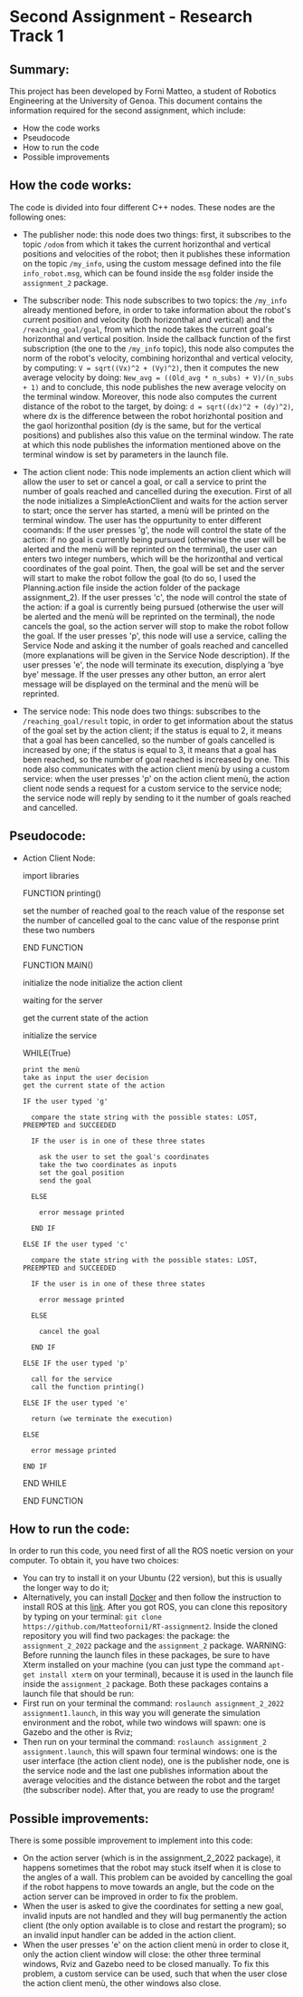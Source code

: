 # Second Assignment - Research Track 1
## Summary:

This project has been developed by Forni Matteo, a student of Robotics Engineering at the University of Genoa.
This document contains the information required for the second assignment, which include:

- How the code works
- Pseudocode
- How to run the code
- Possible improvements

## How the code works:

The code is divided into four different C++ nodes. These nodes are the following ones:

- The publisher node: this node does two things: first, it subscribes to the topic ```/odom``` from which it takes the current horizonthal and vertical positions and velocities of the robot; then it publishes these information on the topic ```/my_info```, using the custom message defined into the file ```info_robot.msg```, which can be found inside the ```msg``` folder inside the ```assignment_2``` package. 

- The subscriber node: This node subscribes to two topics: the ```/my_info``` already mentioned before, in order to take information about the robot's current position and velocity (both horizonthal and vertical) and the ```/reaching_goal/goal```, from which the node takes the current goal's horizonthal and vertical position. Inside the callback function of the first subscription (the one to the ```/my_info``` topic), this node also computes the norm of the robot's velocity, combining horizonthal and vertical velocity, by computing: ```V = sqrt((Vx)^2 + (Vy)^2)```, then it computes the new average velocity by doing: ```New_avg = ((Old_avg * n_subs) + V)/(n_subs + 1)``` and to conclude, this node publishes the new average velocity on the terminal window. Moreover, this node also computes the current distance of the robot to the target, by doing: ```d = sqrt((dx)^2 + (dy)^2)```, where dx is the difference between the robot horizhontal position and the gaol horizonthal position (dy is the same, but for the vertical positions) and publishes also this value on the terminal window.
The rate at which this node publishes the information mentioned above on the terminal window is set by parameters in the launch file.

- The action client node: This node implements an action client which will allow the user to set or cancel a goal, or call a service to print the number of goals reached and cancelled during the execution. First of all the node initializes a SimpleActionClient and waits for the action server to start; once the server has started, a menù will be printed on the terminal window. The user has the oppurtunity to enter different coomands:
If the user presses 'g', the node will control the state of the action: if no goal is currently being pursued (otherwise the user will be alerted and the menù will be reprinted on the terminal), the user can enters two integer numbers, which will be the horizonthal and vertical coordinates of the goal point. Then, the goal will be set and the server will start to make the robot follow the goal (to do so, I used the Planning.action file inside the action folder of the package assignment_2).
If the user presses 'c', the node will control the state of the action: if a goal is currently being pursued (otherwise the user will be alerted and the menù will be reprinted on the terminal), the node cancels the goal, so the action server will stop to make the robot follow the goal.
If the user presses 'p', this node will use a service, calling the Service Node and asking it the number of goals reached and cancelled (more explanations will be given in the Service Node description).
If the user presses 'e', the node will terminate its execution, displying a 'bye bye' message.
If the user presses any other button, an error alert message will be displayed on the terminal and the menù will be reprinted.

- The service node: This node does two things: subscribes to the ```/reaching_goal/result``` topic, in order to get information about the status of the goal set by the action client; if the status is equal to 2, it means that a goal has been cancelled, so the number of goals cancelled is increased by one; if the status is equal to 3, it means that a goal has been reached, so the number of goal reached is increased by one.
This node also communicates with the action client menù by using a custom service: when the user presses 'p' on the action client menù, the action client node sends a request for a custom service to the service node; the service node will reply by sending to it the number of goals reached and cancelled.

## Pseudocode:

- Action Client Node:

  import libraries

  FUNCTION printing()
  
    set the number of reached goal to the reach value of the response
    set the number of cancelled goal to the canc value of the response
    print these two numbers
  
  END FUNCTION

  FUNCTION MAIN()

    initialize the node
    initialize the action client
  
    waiting for the server
  
    get the current state of the action
  
    initialize the service
  
    WHILE(True)
    
      print the menù
      take as input the user decision
      get the current state of the action
    
      IF the user typed 'g'
    
        compare the state string with the possible states: LOST, PREEMPTED and SUCCEEDED
    
        IF the user is in one of these three states
      
          ask the user to set the goal's coordinates
          take the two coordinates as inputs
          set the goal position
          send the goal
        
        ELSE
      
          error message printed
        
        END IF
      
      ELSE IF the user typed 'c'
    
        compare the state string with the possible states: LOST, PREEMPTED and SUCCEEDED
      
        IF the user is in one of these three states
      
          error message printed
        
        ELSE
      
          cancel the goal
        
        END IF
      
      ELSE IF the user typed 'p'
    
        call for the service
        call the function printing()
      
      ELSE IF the user typed 'e'
   
        return (we terminate the execution)
    
      ELSE
  
        error message printed
    
      END IF

    END WHILE

  END FUNCTION

## How to run the code:

In order to run this code, you need first of all the ROS noetic version on your computer. To obtain it, you have two choices:
- You can try to install it on your Ubuntu (22 version), but this is usually the longer way to do it;
- Alternatively, you can install [Docker](https://docs.docker.com/get-docker/) and then follow the instruction to install ROS at this [link](http://wiki.ros.org/ROS/Installation).
After you got ROS, you can clone this repository by typing on your terminal: ```git clone https://github.com/Matteoforni1/RT-assignment2```.
Inside the cloned repository you will find two packages: the package: the ```assignment_2_2022``` package and the ```assignment_2``` package.
WARNING: Before running the launch files in these packages, be sure to have Xterm installed on your machine (you can just type the command ```apt-get install xterm```  on your terminal), because it is used in the launch file inside the ```assignment_2``` package.
Both these packages contains a launch file that should be run:
- First run on your terminal the command: ```roslaunch assignment_2_2022 assignment1.launch```, in this way you will generate the simulation environment and the robot, while two windows will spawn: one is Gazebo and the other is Rviz;
- Then run on your terminal the command: ```roslaunch assignment_2 assignment.launch```, this will spawn four terminal windows: one is the user interface (the action client node), one is the publisher node, one is the service node and the last one publishes information about the average velocities and the distance between the robot and the target (the subscriber node).
After that, you are ready to use the program!

## Possible improvements:

There is some possible improvement to implement into this code:

- On the action server (which is in the assignment_2_2022 package), it happens sometimes that the robot may stuck itself when it is close to the angles of a wall. This problem can be avoided by cancelling the goal if the robot happens to move towards an angle, but the code on the action server can be improved in order to fix the problem.
- When the user is asked to give the coordinates for setting a new goal, invalid inputs are not handled and they will bug permanently the action client (the only option available is to close and restart the program); so an invalid input handler can be added in the action client.
- When the user presses 'e' on the action client menù in order to close it, only the action client window will close: the other three terminal windows, Rviz and Gazebo need to be closed manually. To fix this problem, a custom service can be used, such that when the user close the action client menù, the other windows also close.
